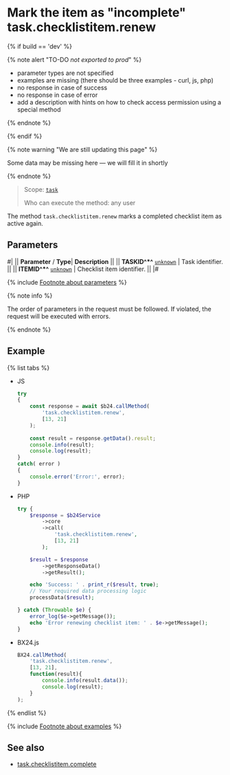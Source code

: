 # Mark the item as "incomplete" task.checklistitem.renew

{% if build == 'dev' %}

{% note alert "TO-DO _not exported to prod_" %}

- parameter types are not specified
- examples are missing (there should be three examples - curl, js, php)
- no response in case of success
- no response in case of error
- add a description with hints on how to check access permission using a special method

{% endnote %}

{% endif %}

{% note warning "We are still updating this page" %}

Some data may be missing here — we will fill it in shortly

{% endnote %}

> Scope: [`task`](../../scopes/permissions.md)
>
> Who can execute the method: any user

The method `task.checklistitem.renew` marks a completed checklist item as active again.

## Parameters

#|
|| **Parameter** / **Type**| **Description** ||
|| **TASKID^*^**
[`unknown`](../../data-types.md) | Task identifier. ||
|| **ITEMID^*^**
[`unknown`](../../data-types.md) | Checklist item identifier. ||
|#

{% include [Footnote about parameters](../../../_includes/required.md) %}

{% note info %}

The order of parameters in the request must be followed. If violated, the request will be executed with errors.

{% endnote %}

## Example

{% list tabs %}

- JS

    ```js
    try
    {
    	const response = await $b24.callMethod(
    		'task.checklistitem.renew',
    		[13, 21]
    	);
    	
    	const result = response.getData().result;
    	console.info(result);
    	console.log(result);
    }
    catch( error )
    {
    	console.error('Error:', error);
    }
    ```

- PHP

    ```php
    try {
        $response = $b24Service
            ->core
            ->call(
                'task.checklistitem.renew',
                [13, 21]
            );
    
        $result = $response
            ->getResponseData()
            ->getResult();
    
        echo 'Success: ' . print_r($result, true);
        // Your required data processing logic
        processData($result);
    
    } catch (Throwable $e) {
        error_log($e->getMessage());
        echo 'Error renewing checklist item: ' . $e->getMessage();
    }
    ```

- BX24.js

    ```js
    BX24.callMethod(
        'task.checklistitem.renew',
        [13, 21],
        function(result){
            console.info(result.data());
            console.log(result);
        }
    );
    ```

{% endlist %}

{% include [Footnote about examples](../../../_includes/examples.md) %}

## See also

- [task.checklistitem.complete](./task-checklist-item-complete.md)